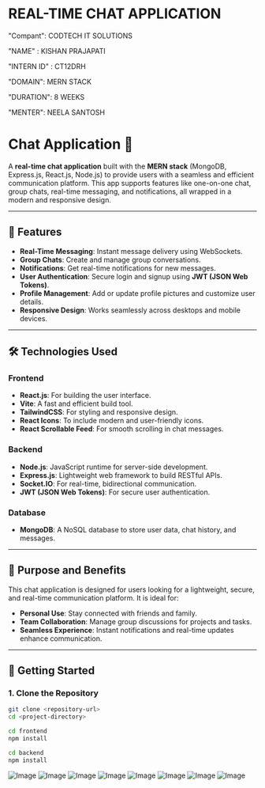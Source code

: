 # REAL-TIME CHAT APPLICATION

"Compant": CODTECH IT SOLUTIONS

"NAME" : KISHAN PRAJAPATI

"INTERN ID" : CT12DRH

"DOMAIN": MERN STACK

"DURATION": 8 WEEKS

"MENTER": NEELA SANTOSH


# Chat Application 💬

A **real-time chat application** built with the **MERN stack** (MongoDB, Express.js, React.js, Node.js) to provide users with a seamless and efficient communication platform. This app supports features like one-on-one chat, group chats, real-time messaging, and notifications, all wrapped in a modern and responsive design.

---

## 🌟 Features
- **Real-Time Messaging**: Instant message delivery using WebSockets.
- **Group Chats**: Create and manage group conversations.
- **Notifications**: Get real-time notifications for new messages.
- **User Authentication**: Secure login and signup using **JWT (JSON Web Tokens)**.
- **Profile Management**: Add or update profile pictures and customize user details.
- **Responsive Design**: Works seamlessly across desktops and mobile devices.

---

## 🛠️ Technologies Used

### Frontend
- **React.js**: For building the user interface.
- **Vite**: A fast and efficient build tool.
- **TailwindCSS**: For styling and responsive design.
- **React Icons**: To include modern and user-friendly icons.
- **React Scrollable Feed**: For smooth scrolling in chat messages.

### Backend
- **Node.js**: JavaScript runtime for server-side development.
- **Express.js**: Lightweight web framework to build RESTful APIs.
- **Socket.IO**: For real-time, bidirectional communication.
- **JWT (JSON Web Tokens)**: For secure user authentication.

### Database
- **MongoDB**: A NoSQL database to store user data, chat history, and messages.

---

## 🎯 Purpose and Benefits

This chat application is designed for users looking for a lightweight, secure, and real-time communication platform. It is ideal for:
- **Personal Use**: Stay connected with friends and family.
- **Team Collaboration**: Manage group discussions for projects and tasks.
- **Seamless Experience**: Instant notifications and real-time updates enhance communication.

---

## 🚀 Getting Started

### 1. Clone the Repository
```bash
git clone <repository-url>
cd <project-directory>

cd frontend
npm install

cd backend
npm install

```


![Image](https://github.com/user-attachments/assets/fd308d24-5bd5-49cf-a2bd-c05d880192d3)
![Image](https://github.com/user-attachments/assets/92bd07d2-08d6-432d-b882-c4bd6b5015e4)
![Image](https://github.com/user-attachments/assets/b64ad4f1-97e8-45e9-8fba-0189e252c718)
![Image](https://github.com/user-attachments/assets/dab91713-7dd0-4809-b6bd-ee5300b9d415)
![Image](https://github.com/user-attachments/assets/3267a92a-a8bf-4a0c-8ec7-0c95de1387cc)
![Image](https://github.com/user-attachments/assets/3316a091-4513-4e9e-8201-6d59daf8fdfa)
![Image](https://github.com/user-attachments/assets/95511f66-afa7-4c12-bdd2-eaa4979a7511)
![Image](https://github.com/user-attachments/assets/681065c9-3796-4dc4-b873-f125537cbdbd)

